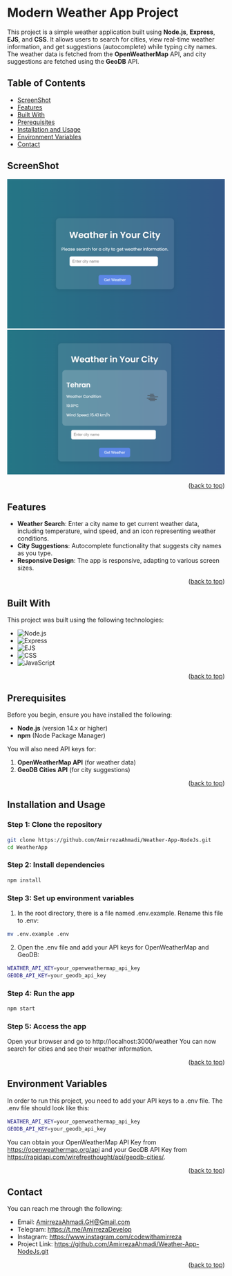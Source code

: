 # Modern Weather App Project

This project is a simple weather application built using **Node.js**, **Express**, **EJS**, and **CSS**. It allows users to search for cities, view real-time weather information, and get suggestions (autocomplete) while typing city names. The weather data is fetched from the **OpenWeatherMap** API, and city suggestions are fetched using the **GeoDB** API.

## Table of Contents
- [ScreenShot](#screenshot)
- [Features](#features)
- [Built With](#built-with)
- [Prerequisites](#prerequisites)
- [Installation and Usage](#installation-and-usage)
- [Environment Variables](#environment-variables)
- [Contact](#contact)

## ScreenShot

![Weather App Preview](example/WeatherApp1.png)
![Weather App Preview](example/WeatherApp2.png)

<p align="right">(<a href="#table-of-contents">back to top</a>)</p>

## Features

- **Weather Search**: Enter a city name to get current weather data, including temperature, wind speed, and an icon representing weather conditions.
- **City Suggestions**: Autocomplete functionality that suggests city names as you type.
- **Responsive Design**: The app is responsive, adapting to various screen sizes.
  
<p align="right">(<a href="#table-of-contents">back to top</a>)</p>

## Built With

This project was built using the following technologies:

* ![Node.js](https://img.shields.io/badge/-Node.js-green)
* ![Express](https://img.shields.io/badge/-Express-lightgrey)
* ![EJS](https://img.shields.io/badge/-EJS-orange)
* ![CSS](https://img.shields.io/badge/-CSS3-blue)
* ![JavaScript](https://img.shields.io/badge/-JavaScript-yellow)

<p align="right">(<a href="#table-of-contents">back to top</a>)</p>

## Prerequisites

Before you begin, ensure you have installed the following:

- **Node.js** (version 14.x or higher)
- **npm** (Node Package Manager)

You will also need API keys for:
1. **OpenWeatherMap API** (for weather data)
2. **GeoDB Cities API** (for city suggestions)

<p align="right">(<a href="#table-of-contents">back to top</a>)</p>

## Installation and Usage

### Step 1: Clone the repository
```bash
git clone https://github.com/AmirrezaAhmadi/Weather-App-NodeJs.git
cd WeatherApp
```

### Step 2: Install dependencies
```bash
npm install
```
### Step 3: Set up environment variables

1. In the root directory, there is a file named .env.example. Rename this file to .env:

```bash
mv .env.example .env
```
2. Open the .env file and add your API keys for OpenWeatherMap and GeoDB:

```bash
WEATHER_API_KEY=your_openweathermap_api_key
GEODB_API_KEY=your_geodb_api_key
```

### Step 4: Run the app

```bash
npm start
```
### Step 5: Access the app
Open your browser and go to http://localhost:3000/weather
You can now search for cities and see their weather information.

<p align="right">(<a href="#table-of-contents">back to top</a>)</p>

## Environment Variables

In order to run this project, you need to add your API keys to a .env file. The .env file should look like this:

```bash
WEATHER_API_KEY=your_openweathermap_api_key
GEODB_API_KEY=your_geodb_api_key
```
You can obtain your OpenWeatherMap API Key from https://openweathermap.org/api and your GeoDB API Key from https://rapidapi.com/wirefreethought/api/geodb-cities/.

<p align="right">(<a href="#table-of-contents">back to top</a>)</p>

## Contact

You can reach me through the following:

* Email: AmirrezaAhmadi.GH@Gmail.com
* Telegram: https://t.me/AmirrezaDevelop
* Instagram: https://www.instagram.com/codewithamirreza
* Project Link: https://github.com/AmirrezaAhmadi/Weather-App-NodeJs.git

<p align="right">(<a href="#table-of-contents">back to top</a>)</p>